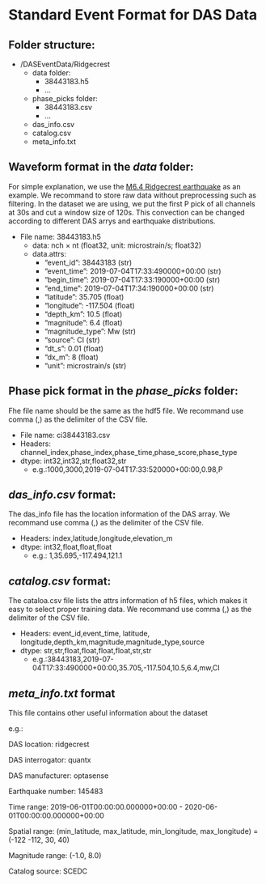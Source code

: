 # Standard Event Format for DAS Data



## Folder structure: 

- /DASEventData/Ridgecrest
	- data folder:
		- 38443183.h5
		- ...
	- phase_picks folder:
		- 38443183.csv
		- ...
	- das_info.csv
	- catalog.csv
	- meta_info.txt

## Waveform format in the *data* folder:

For simple explanation, we use the [M6.4 Ridgecrest earthquake](https://earthquake.usgs.gov/earthquakes/eventpage/ci38443183/executive) as an example. We recommand to store raw data without preprocessing such as filtering. In the dataset we are using, we put the first P pick of all channels at 30s and cut a window size of 120s. This convection can be changed according to different DAS arrys and earthquake distributions.

- File name: 38443183.h5
	- data: nch $\times$ nt (float32, unit: microstrain/s; float32)
	- data.attrs:
		- “event_id”: 38443183 (str)
		- “event_time”: 2019-07-04T17:33:490000+00:00 (str)
		- “begin_time”: 2019-07-04T17:33:190000+00:00 (str)
		- “end_time”: 2019-07-04T17:34:190000+00:00 (str)
		- “latitude”: 35.705 (float)
		- “longitude”: -117.504 (float)
		- “depth_km”: 10.5 (float)
		- “magnitude”: 6.4 (float)
		- “magnitude_type”: Mw (str)
		- “source”: CI (str)
		- “dt_s”: 0.01 (float)
		- “dx_m”: 8 (float)
		- “unit”: microstrain/s (str)

## Phase pick format in the *phase_picks* folder:

Fhe file name should be the same as the hdf5 file. We recommand use comma (,) as the delimiter of the CSV file. 

- File name:  ci38443183.csv
- Headers: channel_index,phase_index,phase_time,phase_score,phase_type
- dtype: int32,int32,str,float32,str
	- e.g.:1000,3000,2019-07-04T17:33:520000+00:00,0.98,P

## *das_info.csv* format:

The das_info file has the location information of the DAS array. We recommand use comma (,) as the delimiter of the CSV file. 

- Headers: index,latitude,longitude,elevation_m
- dtype: int32,float,float,float
	- e.g.: 1,35.695,-117.494,121.1

## *catalog.csv* format:

The cataloa.csv file lists the attrs information of h5 files, which makes it easy to select proper training data. We recommand use comma (,) as the delimiter of the CSV file. 

- Headers: event_id,event_time, latitude, longitude,depth_km,magnitude,magnitude_type,source
- dtype: str,str,float,float,float,float,str,str
	- e.g.:38443183,2019-07-04T17:33:490000+00:00,35.705,-117.504,10.5,6.4,mw,CI

## *meta_info.txt* format

This file contains other useful information about the dataset

e.g.:

DAS location: ridgecrest

DAS interrogator: quantx

DAS manufacturer: optasense

Earthquake number: 145483

Time range: 2019-06-01T00:00:00.000000+00:00 - 2020-06-01T00:00:00.000000+00:00

Spatial range: (min_latitude, max_latitude, min_longitude, max_longitude) = (-122 -112, 30, 40)

Magnitude range: (-1.0, 8.0)

Catalog source: SCEDC

